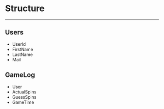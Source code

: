 # Structure
------------------
## Users
 - UserId
 - FirstName
 - LastName
 - Mail

## GameLog
 - User
 - ActualSpins
 - GuessSpins
 - GameTime